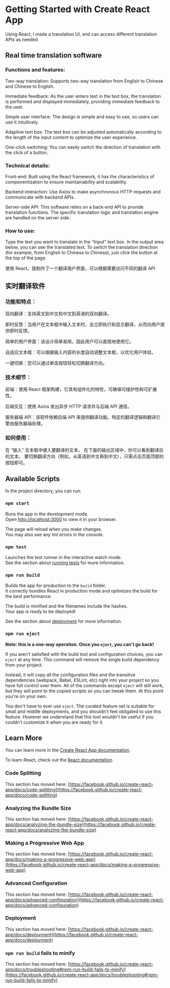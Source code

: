 # Getting Started with Create React App

Using React, I made a translation UI, and can access different translation APIs as needed


## Real time translation software

### Functions and features:

Two-way translation: Supports two-way translation from English to Chinese and Chinese to English.

Immediate feedback: As the user enters text in the text box, the translation is performed and displayed immediately, providing immediate feedback to the user.

Simple user interface: The design is simple and easy to use, so users can use it intuitively.

Adaptive text box: The text box can be adjusted automatically according to the length of the input content to optimize the user experience.

One-click switching: You can easily switch the direction of translation with the click of a button.

### Technical details:

Front-end: Built using the React framework, it has the characteristics of componentization to ensure maintainability and scalability.

Backend interaction: Use Axios to make asynchronous HTTP requests and communicate with backend APIs.

Server-side API: This software relies on a back-end API to provide translation functions. The specific translation logic and translation engine are handled on the server side.

### How to use:

Type the text you want to translate in the “Input” text box.
In the output area below, you can see the translated text.
To switch the translation direction (for example, from English to Chinese to Chinese), just click the button at the top of the page.

使用 React，我制作了一个翻译用户界面，可以根据需要访问不同的翻译 API


## 实时翻译软件

### 功能和特点：

双向翻译：支持英文到中文和中文到英语的双向翻译。

即时反馈：当用户在文本框中输入文本时，会立即执行和显示翻译，从而向用户提供即时反馈。

简单的用户界面：该设计简单易用，因此用户可以直观地使用它。

自适应文本框：可以根据输入内容的长度自动调整文本框，以优化用户体验。

一键切换：您可以通过单击按钮轻松切换翻译方向。

### 技术细节：

前端：使用 React 框架构建，它具有组件化的特性，可确保可维护性和可扩展性。

后端交互：使用 Axios 发出异步 HTTP 请求并与后端 API 通信。

服务器端 API：该软件依赖后端 API 来提供翻译功能。特定的翻译逻辑和翻译引擎由服务器端处理。

### 如何使用：

在 “输入” 文本框中键入要翻译的文本。
在下面的输出区域中，你可以看到翻译后的文本。
要切换翻译方向（例如，从英语到中文再到中文），只需点击页面顶部的按钮即可。

## Available Scripts

In the project directory, you can run:

### `npm start`

Runs the app in the development mode.\
Open [http://localhost:3000](http://localhost:3000) to view it in your browser.

The page will reload when you make changes.\
You may also see any lint errors in the console.

### `npm test`

Launches the test runner in the interactive watch mode.\
See the section about [running tests](https://facebook.github.io/create-react-app/docs/running-tests) for more information.

### `npm run build`

Builds the app for production to the `build` folder.\
It correctly bundles React in production mode and optimizes the build for the best performance.

The build is minified and the filenames include the hashes.\
Your app is ready to be deployed!

See the section about [deployment](https://facebook.github.io/create-react-app/docs/deployment) for more information.

### `npm run eject`

**Note: this is a one-way operation. Once you `eject`, you can't go back!**

If you aren't satisfied with the build tool and configuration choices, you can `eject` at any time. This command will remove the single build dependency from your project.

Instead, it will copy all the configuration files and the transitive dependencies (webpack, Babel, ESLint, etc) right into your project so you have full control over them. All of the commands except `eject` will still work, but they will point to the copied scripts so you can tweak them. At this point you're on your own.

You don't have to ever use `eject`. The curated feature set is suitable for small and middle deployments, and you shouldn't feel obligated to use this feature. However we understand that this tool wouldn't be useful if you couldn't customize it when you are ready for it.

## Learn More

You can learn more in the [Create React App documentation](https://facebook.github.io/create-react-app/docs/getting-started).

To learn React, check out the [React documentation](https://reactjs.org/).

### Code Splitting

This section has moved here: [https://facebook.github.io/create-react-app/docs/code-splitting](https://facebook.github.io/create-react-app/docs/code-splitting)

### Analyzing the Bundle Size

This section has moved here: [https://facebook.github.io/create-react-app/docs/analyzing-the-bundle-size](https://facebook.github.io/create-react-app/docs/analyzing-the-bundle-size)

### Making a Progressive Web App

This section has moved here: [https://facebook.github.io/create-react-app/docs/making-a-progressive-web-app](https://facebook.github.io/create-react-app/docs/making-a-progressive-web-app)

### Advanced Configuration

This section has moved here: [https://facebook.github.io/create-react-app/docs/advanced-configuration](https://facebook.github.io/create-react-app/docs/advanced-configuration)

### Deployment

This section has moved here: [https://facebook.github.io/create-react-app/docs/deployment](https://facebook.github.io/create-react-app/docs/deployment)

### `npm run build` fails to minify

This section has moved here: [https://facebook.github.io/create-react-app/docs/troubleshooting#npm-run-build-fails-to-minify](https://facebook.github.io/create-react-app/docs/troubleshooting#npm-run-build-fails-to-minify)
